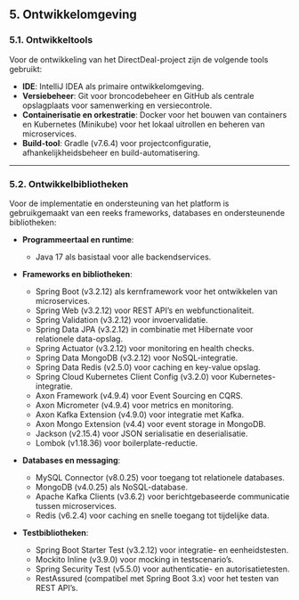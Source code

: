## 5. Ontwikkelomgeving

### 5.1. Ontwikkeltools
Voor de ontwikkeling van het DirectDeal-project zijn de volgende tools gebruikt:

- **IDE**: IntelliJ IDEA als primaire ontwikkelomgeving.  
- **Versiebeheer**: Git voor broncodebeheer en GitHub als centrale opslagplaats voor samenwerking en versiecontrole.  
- **Containerisatie en orkestratie**: Docker voor het bouwen van containers en Kubernetes (Minikube) voor het lokaal uitrollen en beheren van microservices.  
- **Build-tool**: Gradle (v7.6.4) voor projectconfiguratie, afhankelijkheidsbeheer en build-automatisering.  

---

### 5.2. Ontwikkelbibliotheken
Voor de implementatie en ondersteuning van het platform is gebruikgemaakt van een reeks frameworks, databases en ondersteunende bibliotheken:

- **Programmeertaal en runtime**:  
  - Java 17 als basistaal voor alle backendservices.  

- **Frameworks en bibliotheken**:  
  - Spring Boot (v3.2.12) als kernframework voor het ontwikkelen van microservices.  
  - Spring Web (v3.2.12) voor REST API’s en webfunctionaliteit.  
  - Spring Validation (v3.2.12) voor invoervalidatie.  
  - Spring Data JPA (v3.2.12) in combinatie met Hibernate voor relationele data-opslag.  
  - Spring Actuator (v3.2.12) voor monitoring en health checks.  
  - Spring Data MongoDB (v3.2.12) voor NoSQL-integratie.  
  - Spring Data Redis (v2.5.0) voor caching en key-value opslag.  
  - Spring Cloud Kubernetes Client Config (v3.2.0) voor Kubernetes-integratie.  
  - Axon Framework (v4.9.4) voor Event Sourcing en CQRS.  
  - Axon Micrometer (v4.9.4) voor metrics en monitoring.  
  - Axon Kafka Extension (v4.9.0) voor integratie met Kafka.  
  - Axon Mongo Extension (v4.4) voor event storage in MongoDB.  
  - Jackson (v2.15.4) voor JSON serialisatie en deserialisatie.  
  - Lombok (v1.18.36) voor boilerplate-reductie.  

- **Databases en messaging**:  
  - MySQL Connector (v8.0.25) voor toegang tot relationele databases.  
  - MongoDB (v4.0.25) als NoSQL-database.  
  - Apache Kafka Clients (v3.6.2) voor berichtgebaseerde communicatie tussen microservices.  
  - Redis (v6.2.4) voor caching en snelle toegang tot tijdelijke data.  

- **Testbibliotheken**:  
  - Spring Boot Starter Test (v3.2.12) voor integratie- en eenheidstesten.  
  - Mockito Inline (v3.9.0) voor mocking in testscenario’s.  
  - Spring Security Test (v5.5.0) voor authenticatie- en autorisatietesten.  
  - RestAssured (compatibel met Spring Boot 3.x) voor het testen van REST API’s.
